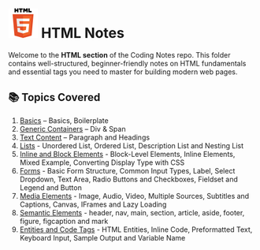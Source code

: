 # ![HTML Logo](../assets/html-logo.svg) HTML Notes

Welcome to the **HTML section** of the Coding Notes repo. This folder contains well-structured, beginner-friendly notes on HTML fundamentals and essential tags you need to master for building modern web pages.

## 📚 Topics Covered

1. [Basics](./01_Basics.md) – Basics, Boilerplate
2. [Generic Containers](./02_Generic-Containers.md) – Div & Span
3. [Text Content](./03_Text-Content.md) – Paragraph and Headings
4. [Lists](./04_Lists.md) - Unordered List, Ordered List, Description List and Nesting List
5. [Inline and Block Elements](./05_Inline-and-Block.md) - Block-Level Elements, Inline Elements, Mixed Example, Converting Display Type with CSS
6. [Forms](./06_Forms.md) - Basic Form Structure, Common Input Types, Label, Select Dropdown, Text Area, Radio Buttons and Checkboxes, Fieldset and Legend and Button
7. [Media Elements](./07_Media.md) - Image, Audio, Video, Multiple Sources, Subtitles and Captions, Canvas, IFrames and Lazy Loading
8. [Semantic Elements](./08_Semantic.md) - header, nav, main, section, article, aside, footer, figure, figcaption and mark
9. [Entities and Code Tags](./09_Entities.md) - HTML Entities, Inline Code, Preformatted Text, Keyboard Input, Sample Output and Variable Name
